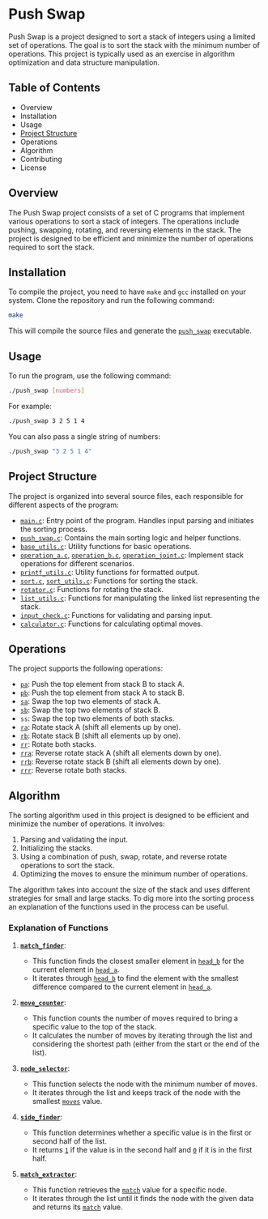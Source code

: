 # Push Swap

Push Swap is a project designed to sort a stack of integers using a limited set of operations. The goal is to sort the stack with the minimum number of operations. This project is typically used as an exercise in algorithm optimization and data structure manipulation.

## Table of Contents

- Overview
- Installation
- Usage
- [Project Structure](#project-structure)
- Operations
- Algorithm
- Contributing
- License

## Overview

The Push Swap project consists of a set of C programs that implement various operations to sort a stack of integers. The operations include pushing, swapping, rotating, and reversing elements in the stack. The project is designed to be efficient and minimize the number of operations required to sort the stack.

## Installation

To compile the project, you need to have `make` and `gcc` installed on your system. Clone the repository and run the following command:

```sh
make
```

This will compile the source files and generate the [`push_swap`](command:_github.copilot.openSymbolFromReferences?%5B%22push_swap%22%2C%5B%7B%22uri%22%3A%7B%22%24mid%22%3A1%2C%22fsPath%22%3A%22%2Fhome%2Farash%2FDesktop%2Fttt%2Fbase_utils.c%22%2C%22external%22%3A%22file%3A%2F%2F%2Fhome%2Farash%2FDesktop%2Fttt%2Fbase_utils.c%22%2C%22path%22%3A%22%2Fhome%2Farash%2FDesktop%2Fttt%2Fbase_utils.c%22%2C%22scheme%22%3A%22file%22%7D%2C%22pos%22%3A%7B%22line%22%3A12%2C%22character%22%3A10%7D%7D%2C%7B%22uri%22%3A%7B%22%24mid%22%3A1%2C%22fsPath%22%3A%22%2Fhome%2Farash%2FDesktop%2Fttt%2FMakefile%22%2C%22external%22%3A%22file%3A%2F%2F%2Fhome%2Farash%2FDesktop%2Fttt%2FMakefile%22%2C%22path%22%3A%22%2Fhome%2Farash%2FDesktop%2Fttt%2FMakefile%22%2C%22scheme%22%3A%22file%22%7D%2C%22pos%22%3A%7B%22line%22%3A6%2C%22character%22%3A9%7D%7D%2C%7B%22uri%22%3A%7B%22%24mid%22%3A1%2C%22fsPath%22%3A%22%2Fhome%2Farash%2FDesktop%2Fttt%2Foperation_a.c%22%2C%22external%22%3A%22file%3A%2F%2F%2Fhome%2Farash%2FDesktop%2Fttt%2Foperation_a.c%22%2C%22path%22%3A%22%2Fhome%2Farash%2FDesktop%2Fttt%2Foperation_a.c%22%2C%22scheme%22%3A%22file%22%7D%2C%22pos%22%3A%7B%22line%22%3A12%2C%22character%22%3A10%7D%7D%2C%7B%22uri%22%3A%7B%22%24mid%22%3A1%2C%22fsPath%22%3A%22%2Fhome%2Farash%2FDesktop%2Fttt%2Foperation_b.c%22%2C%22external%22%3A%22file%3A%2F%2F%2Fhome%2Farash%2FDesktop%2Fttt%2Foperation_b.c%22%2C%22path%22%3A%22%2Fhome%2Farash%2FDesktop%2Fttt%2Foperation_b.c%22%2C%22scheme%22%3A%22file%22%7D%2C%22pos%22%3A%7B%22line%22%3A12%2C%22character%22%3A10%7D%7D%2C%7B%22uri%22%3A%7B%22%24mid%22%3A1%2C%22fsPath%22%3A%22%2Fhome%2Farash%2FDesktop%2Fttt%2Foperation_joint.c%22%2C%22external%22%3A%22file%3A%2F%2F%2Fhome%2Farash%2FDesktop%2Fttt%2Foperation_joint.c%22%2C%22path%22%3A%22%2Fhome%2Farash%2FDesktop%2Fttt%2Foperation_joint.c%22%2C%22scheme%22%3A%22file%22%7D%2C%22pos%22%3A%7B%22line%22%3A12%2C%22character%22%3A10%7D%7D%2C%7B%22uri%22%3A%7B%22%24mid%22%3A1%2C%22fsPath%22%3A%22%2Fhome%2Farash%2FDesktop%2Fttt%2Fprintf_utils.c%22%2C%22external%22%3A%22file%3A%2F%2F%2Fhome%2Farash%2FDesktop%2Fttt%2Fprintf_utils.c%22%2C%22path%22%3A%22%2Fhome%2Farash%2FDesktop%2Fttt%2Fprintf_utils.c%22%2C%22scheme%22%3A%22file%22%7D%2C%22pos%22%3A%7B%22line%22%3A12%2C%22character%22%3A10%7D%7D%2C%7B%22uri%22%3A%7B%22%24mid%22%3A1%2C%22fsPath%22%3A%22%2Fhome%2Farash%2FDesktop%2Fttt%2Fpush_swap.c%22%2C%22external%22%3A%22file%3A%2F%2F%2Fhome%2Farash%2FDesktop%2Fttt%2Fpush_swap.c%22%2C%22path%22%3A%22%2Fhome%2Farash%2FDesktop%2Fttt%2Fpush_swap.c%22%2C%22scheme%22%3A%22file%22%7D%2C%22pos%22%3A%7B%22line%22%3A3%2C%22character%22%3A5%7D%7D%2C%7B%22uri%22%3A%7B%22%24mid%22%3A1%2C%22fsPath%22%3A%22%2Fhome%2Farash%2FDesktop%2Fttt%2Fpush_swap.h%22%2C%22external%22%3A%22file%3A%2F%2F%2Fhome%2Farash%2FDesktop%2Fttt%2Fpush_swap.h%22%2C%22path%22%3A%22%2Fhome%2Farash%2FDesktop%2Fttt%2Fpush_swap.h%22%2C%22scheme%22%3A%22file%22%7D%2C%22pos%22%3A%7B%22line%22%3A3%2C%22character%22%3A5%7D%7D%2C%7B%22uri%22%3A%7B%22%24mid%22%3A1%2C%22fsPath%22%3A%22%2Fhome%2Farash%2FDesktop%2Fttt%2Fsort.c%22%2C%22external%22%3A%22file%3A%2F%2F%2Fhome%2Farash%2FDesktop%2Fttt%2Fsort.c%22%2C%22path%22%3A%22%2Fhome%2Farash%2FDesktop%2Fttt%2Fsort.c%22%2C%22scheme%22%3A%22file%22%7D%2C%22pos%22%3A%7B%22line%22%3A12%2C%22character%22%3A10%7D%7D%2C%7B%22uri%22%3A%7B%22%24mid%22%3A1%2C%22fsPath%22%3A%22%2Fhome%2Farash%2FDesktop%2Fttt%2Fsort_utils.c%22%2C%22external%22%3A%22file%3A%2F%2F%2Fhome%2Farash%2FDesktop%2Fttt%2Fsort_utils.c%22%2C%22path%22%3A%22%2Fhome%2Farash%2FDesktop%2Fttt%2Fsort_utils.c%22%2C%22scheme%22%3A%22file%22%7D%2C%22pos%22%3A%7B%22line%22%3A12%2C%22character%22%3A10%7D%7D%2C%7B%22uri%22%3A%7B%22%24mid%22%3A1%2C%22fsPath%22%3A%22%2Fhome%2Farash%2FDesktop%2Fttt%2Frotator.c%22%2C%22external%22%3A%22file%3A%2F%2F%2Fhome%2Farash%2FDesktop%2Fttt%2Frotator.c%22%2C%22path%22%3A%22%2Fhome%2Farash%2FDesktop%2Fttt%2Frotator.c%22%2C%22scheme%22%3A%22file%22%7D%2C%22pos%22%3A%7B%22line%22%3A12%2C%22character%22%3A10%7D%7D%2C%7B%22uri%22%3A%7B%22%24mid%22%3A1%2C%22fsPath%22%3A%22%2Fhome%2Farash%2FDesktop%2Fttt%2Flist_utils.c%22%2C%22external%22%3A%22file%3A%2F%2F%2Fhome%2Farash%2FDesktop%2Fttt%2Flist_utils.c%22%2C%22path%22%3A%22%2Fhome%2Farash%2FDesktop%2Fttt%2Flist_utils.c%22%2C%22scheme%22%3A%22file%22%7D%2C%22pos%22%3A%7B%22line%22%3A12%2C%22character%22%3A10%7D%7D%2C%7B%22uri%22%3A%7B%22%24mid%22%3A1%2C%22fsPath%22%3A%22%2Fhome%2Farash%2FDesktop%2Fttt%2Finput_check.c%22%2C%22external%22%3A%22file%3A%2F%2F%2Fhome%2Farash%2FDesktop%2Fttt%2Finput_check.c%22%2C%22path%22%3A%22%2Fhome%2Farash%2FDesktop%2Fttt%2Finput_check.c%22%2C%22scheme%22%3A%22file%22%7D%2C%22pos%22%3A%7B%22line%22%3A12%2C%22character%22%3A10%7D%7D%2C%7B%22uri%22%3A%7B%22%24mid%22%3A1%2C%22fsPath%22%3A%22%2Fhome%2Farash%2FDesktop%2Fttt%2Fcalculator.c%22%2C%22external%22%3A%22file%3A%2F%2F%2Fhome%2Farash%2FDesktop%2Fttt%2Fcalculator.c%22%2C%22path%22%3A%22%2Fhome%2Farash%2FDesktop%2Fttt%2Fcalculator.c%22%2C%22scheme%22%3A%22file%22%7D%2C%22pos%22%3A%7B%22line%22%3A12%2C%22character%22%3A10%7D%7D%2C%7B%22uri%22%3A%7B%22%24mid%22%3A1%2C%22fsPath%22%3A%22%2Fhome%2Farash%2FDesktop%2Fttt%2Fmain.c%22%2C%22external%22%3A%22file%3A%2F%2F%2Fhome%2Farash%2FDesktop%2Fttt%2Fmain.c%22%2C%22path%22%3A%22%2Fhome%2Farash%2FDesktop%2Fttt%2Fmain.c%22%2C%22scheme%22%3A%22file%22%7D%2C%22pos%22%3A%7B%22line%22%3A12%2C%22character%22%3A10%7D%7D%5D%5D "Go to definition") executable.

## Usage

To run the program, use the following command:

```sh
./push_swap [numbers]
```

For example:

```sh
./push_swap 3 2 5 1 4
```

You can also pass a single string of numbers:

```sh
./push_swap "3 2 5 1 4"
```

## Project Structure

The project is organized into several source files, each responsible for different aspects of the program:

- [`main.c`](command:_github.copilot.openRelativePath?%5B%7B%22scheme%22%3A%22file%22%2C%22authority%22%3A%22%22%2C%22path%22%3A%22%2Fhome%2Farash%2FDesktop%2Fttt%2Fmain.c%22%2C%22query%22%3A%22%22%2C%22fragment%22%3A%22%22%7D%5D "/home/arash/Desktop/ttt/main.c"): Entry point of the program. Handles input parsing and initiates the sorting process.
- [`push_swap.c`](command:_github.copilot.openRelativePath?%5B%7B%22scheme%22%3A%22file%22%2C%22authority%22%3A%22%22%2C%22path%22%3A%22%2Fhome%2Farash%2FDesktop%2Fttt%2Fpush_swap.c%22%2C%22query%22%3A%22%22%2C%22fragment%22%3A%22%22%7D%5D "/home/arash/Desktop/ttt/push_swap.c"): Contains the main sorting logic and helper functions.
- [`base_utils.c`](command:_github.copilot.openRelativePath?%5B%7B%22scheme%22%3A%22file%22%2C%22authority%22%3A%22%22%2C%22path%22%3A%22%2Fhome%2Farash%2FDesktop%2Fttt%2Fbase_utils.c%22%2C%22query%22%3A%22%22%2C%22fragment%22%3A%22%22%7D%5D "/home/arash/Desktop/ttt/base_utils.c"): Utility functions for basic operations.
- [`operation_a.c`](command:_github.copilot.openRelativePath?%5B%7B%22scheme%22%3A%22file%22%2C%22authority%22%3A%22%22%2C%22path%22%3A%22%2Fhome%2Farash%2FDesktop%2Fttt%2Foperation_a.c%22%2C%22query%22%3A%22%22%2C%22fragment%22%3A%22%22%7D%5D "/home/arash/Desktop/ttt/operation_a.c"), [`operation_b.c`](command:_github.copilot.openRelativePath?%5B%7B%22scheme%22%3A%22file%22%2C%22authority%22%3A%22%22%2C%22path%22%3A%22%2Fhome%2Farash%2FDesktop%2Fttt%2Foperation_b.c%22%2C%22query%22%3A%22%22%2C%22fragment%22%3A%22%22%7D%5D "/home/arash/Desktop/ttt/operation_b.c"), [`operation_joint.c`](command:_github.copilot.openRelativePath?%5B%7B%22scheme%22%3A%22file%22%2C%22authority%22%3A%22%22%2C%22path%22%3A%22%2Fhome%2Farash%2FDesktop%2Fttt%2Foperation_joint.c%22%2C%22query%22%3A%22%22%2C%22fragment%22%3A%22%22%7D%5D "/home/arash/Desktop/ttt/operation_joint.c"): Implement stack operations for different scenarios.
- [`printf_utils.c`](command:_github.copilot.openRelativePath?%5B%7B%22scheme%22%3A%22file%22%2C%22authority%22%3A%22%22%2C%22path%22%3A%22%2Fhome%2Farash%2FDesktop%2Fttt%2Fprintf_utils.c%22%2C%22query%22%3A%22%22%2C%22fragment%22%3A%22%22%7D%5D "/home/arash/Desktop/ttt/printf_utils.c"): Utility functions for formatted output.
- [`sort.c`](command:_github.copilot.openRelativePath?%5B%7B%22scheme%22%3A%22file%22%2C%22authority%22%3A%22%22%2C%22path%22%3A%22%2Fhome%2Farash%2FDesktop%2Fttt%2Fsort.c%22%2C%22query%22%3A%22%22%2C%22fragment%22%3A%22%22%7D%5D "/home/arash/Desktop/ttt/sort.c"), [`sort_utils.c`](command:_github.copilot.openRelativePath?%5B%7B%22scheme%22%3A%22file%22%2C%22authority%22%3A%22%22%2C%22path%22%3A%22%2Fhome%2Farash%2FDesktop%2Fttt%2Fsort_utils.c%22%2C%22query%22%3A%22%22%2C%22fragment%22%3A%22%22%7D%5D "/home/arash/Desktop/ttt/sort_utils.c"): Functions for sorting the stack.
- [`rotator.c`](command:_github.copilot.openRelativePath?%5B%7B%22scheme%22%3A%22file%22%2C%22authority%22%3A%22%22%2C%22path%22%3A%22%2Fhome%2Farash%2FDesktop%2Fttt%2Frotator.c%22%2C%22query%22%3A%22%22%2C%22fragment%22%3A%22%22%7D%5D "/home/arash/Desktop/ttt/rotator.c"): Functions for rotating the stack.
- [`list_utils.c`](command:_github.copilot.openRelativePath?%5B%7B%22scheme%22%3A%22file%22%2C%22authority%22%3A%22%22%2C%22path%22%3A%22%2Fhome%2Farash%2FDesktop%2Fttt%2Flist_utils.c%22%2C%22query%22%3A%22%22%2C%22fragment%22%3A%22%22%7D%5D "/home/arash/Desktop/ttt/list_utils.c"): Functions for manipulating the linked list representing the stack.
- [`input_check.c`](command:_github.copilot.openRelativePath?%5B%7B%22scheme%22%3A%22file%22%2C%22authority%22%3A%22%22%2C%22path%22%3A%22%2Fhome%2Farash%2FDesktop%2Fttt%2Finput_check.c%22%2C%22query%22%3A%22%22%2C%22fragment%22%3A%22%22%7D%5D "/home/arash/Desktop/ttt/input_check.c"): Functions for validating and parsing input.
- [`calculator.c`](command:_github.copilot.openRelativePath?%5B%7B%22scheme%22%3A%22file%22%2C%22authority%22%3A%22%22%2C%22path%22%3A%22%2Fhome%2Farash%2FDesktop%2Fttt%2Fcalculator.c%22%2C%22query%22%3A%22%22%2C%22fragment%22%3A%22%22%7D%5D "/home/arash/Desktop/ttt/calculator.c"): Functions for calculating optimal moves.

## Operations

The project supports the following operations:

- [`pa`](command:_github.copilot.openSymbolFromReferences?%5B%22pa%22%2C%5B%7B%22uri%22%3A%7B%22%24mid%22%3A1%2C%22fsPath%22%3A%22%2Fhome%2Farash%2FDesktop%2Fttt%2Foperation_a.c%22%2C%22external%22%3A%22file%3A%2F%2F%2Fhome%2Farash%2FDesktop%2Fttt%2Foperation_a.c%22%2C%22path%22%3A%22%2Fhome%2Farash%2FDesktop%2Fttt%2Foperation_a.c%22%2C%22scheme%22%3A%22file%22%7D%2C%22pos%22%3A%7B%22line%22%3A23%2C%22character%22%3A12%7D%7D%5D%5D "Go to definition"): Push the top element from stack B to stack A.
- [`pb`](command:_github.copilot.openSymbolFromReferences?%5B%22pb%22%2C%5B%7B%22uri%22%3A%7B%22%24mid%22%3A1%2C%22fsPath%22%3A%22%2Fhome%2Farash%2FDesktop%2Fttt%2Foperation_b.c%22%2C%22external%22%3A%22file%3A%2F%2F%2Fhome%2Farash%2FDesktop%2Fttt%2Foperation_b.c%22%2C%22path%22%3A%22%2Fhome%2Farash%2FDesktop%2Fttt%2Foperation_b.c%22%2C%22scheme%22%3A%22file%22%7D%2C%22pos%22%3A%7B%22line%22%3A23%2C%22character%22%3A12%7D%7D%5D%5D "Go to definition"): Push the top element from stack A to stack B.
- [`sa`](command:_github.copilot.openSymbolFromReferences?%5B%22sa%22%2C%5B%7B%22uri%22%3A%7B%22%24mid%22%3A1%2C%22fsPath%22%3A%22%2Fhome%2Farash%2FDesktop%2Fttt%2Foperation_a.c%22%2C%22external%22%3A%22file%3A%2F%2F%2Fhome%2Farash%2FDesktop%2Fttt%2Foperation_a.c%22%2C%22path%22%3A%22%2Fhome%2Farash%2FDesktop%2Fttt%2Foperation_a.c%22%2C%22scheme%22%3A%22file%22%7D%2C%22pos%22%3A%7B%22line%22%3A33%2C%22character%22%3A12%7D%7D%5D%5D "Go to definition"): Swap the top two elements of stack A.
- [`sb`](command:_github.copilot.openSymbolFromReferences?%5B%22sb%22%2C%5B%7B%22uri%22%3A%7B%22%24mid%22%3A1%2C%22fsPath%22%3A%22%2Fhome%2Farash%2FDesktop%2Fttt%2Foperation_b.c%22%2C%22external%22%3A%22file%3A%2F%2F%2Fhome%2Farash%2FDesktop%2Fttt%2Foperation_b.c%22%2C%22path%22%3A%22%2Fhome%2Farash%2FDesktop%2Fttt%2Foperation_b.c%22%2C%22scheme%22%3A%22file%22%7D%2C%22pos%22%3A%7B%22line%22%3A33%2C%22character%22%3A12%7D%7D%5D%5D "Go to definition"): Swap the top two elements of stack B.
- `ss`: Swap the top two elements of both stacks.
- [`ra`](command:_github.copilot.openSymbolFromReferences?%5B%22ra%22%2C%5B%7B%22uri%22%3A%7B%22%24mid%22%3A1%2C%22fsPath%22%3A%22%2Fhome%2Farash%2FDesktop%2Fttt%2Foperation_a.c%22%2C%22external%22%3A%22file%3A%2F%2F%2Fhome%2Farash%2FDesktop%2Fttt%2Foperation_a.c%22%2C%22path%22%3A%22%2Fhome%2Farash%2FDesktop%2Fttt%2Foperation_a.c%22%2C%22scheme%22%3A%22file%22%7D%2C%22pos%22%3A%7B%22line%22%3A63%2C%22character%22%3A12%7D%7D%5D%5D "Go to definition"): Rotate stack A (shift all elements up by one).
- [`rb`](command:_github.copilot.openSymbolFromReferences?%5B%22rb%22%2C%5B%7B%22uri%22%3A%7B%22%24mid%22%3A1%2C%22fsPath%22%3A%22%2Fhome%2Farash%2FDesktop%2Fttt%2Foperation_b.c%22%2C%22external%22%3A%22file%3A%2F%2F%2Fhome%2Farash%2FDesktop%2Fttt%2Foperation_b.c%22%2C%22path%22%3A%22%2Fhome%2Farash%2FDesktop%2Fttt%2Foperation_b.c%22%2C%22scheme%22%3A%22file%22%7D%2C%22pos%22%3A%7B%22line%22%3A63%2C%22character%22%3A12%7D%7D%5D%5D "Go to definition"): Rotate stack B (shift all elements up by one).
- [`rr`](command:_github.copilot.openSymbolFromReferences?%5B%22rr%22%2C%5B%7B%22uri%22%3A%7B%22%24mid%22%3A1%2C%22fsPath%22%3A%22%2Fhome%2Farash%2FDesktop%2Fttt%2Foperation_joint.c%22%2C%22external%22%3A%22file%3A%2F%2F%2Fhome%2Farash%2FDesktop%2Fttt%2Foperation_joint.c%22%2C%22path%22%3A%22%2Fhome%2Farash%2FDesktop%2Fttt%2Foperation_joint.c%22%2C%22scheme%22%3A%22file%22%7D%2C%22pos%22%3A%7B%22line%22%3A14%2C%22character%22%3A5%7D%7D%2C%7B%22uri%22%3A%7B%22%24mid%22%3A1%2C%22fsPath%22%3A%22%2Fhome%2Farash%2FDesktop%2Fttt%2Fpush_swap.h%22%2C%22external%22%3A%22file%3A%2F%2F%2Fhome%2Farash%2FDesktop%2Fttt%2Fpush_swap.h%22%2C%22path%22%3A%22%2Fhome%2Farash%2FDesktop%2Fttt%2Fpush_swap.h%22%2C%22scheme%22%3A%22file%22%7D%2C%22pos%22%3A%7B%22line%22%3A51%2C%22character%22%3A5%7D%7D%2C%7B%22uri%22%3A%7B%22%24mid%22%3A1%2C%22fsPath%22%3A%22%2Fhome%2Farash%2FDesktop%2Fttt%2Frotator.c%22%2C%22external%22%3A%22file%3A%2F%2F%2Fhome%2Farash%2FDesktop%2Fttt%2Frotator.c%22%2C%22path%22%3A%22%2Fhome%2Farash%2FDesktop%2Fttt%2Frotator.c%22%2C%22scheme%22%3A%22file%22%7D%2C%22pos%22%3A%7B%22line%22%3A40%2C%22character%22%3A2%7D%7D%5D%5D "Go to definition"): Rotate both stacks.
- [`rra`](command:_github.copilot.openSymbolFromReferences?%5B%22rra%22%2C%5B%7B%22uri%22%3A%7B%22%24mid%22%3A1%2C%22fsPath%22%3A%22%2Fhome%2Farash%2FDesktop%2Fttt%2Foperation_a.c%22%2C%22external%22%3A%22file%3A%2F%2F%2Fhome%2Farash%2FDesktop%2Fttt%2Foperation_a.c%22%2C%22path%22%3A%22%2Fhome%2Farash%2FDesktop%2Fttt%2Foperation_a.c%22%2C%22scheme%22%3A%22file%22%7D%2C%22pos%22%3A%7B%22line%22%3A48%2C%22character%22%3A12%7D%7D%5D%5D "Go to definition"): Reverse rotate stack A (shift all elements down by one).
- [`rrb`](command:_github.copilot.openSymbolFromReferences?%5B%22rrb%22%2C%5B%7B%22uri%22%3A%7B%22%24mid%22%3A1%2C%22fsPath%22%3A%22%2Fhome%2Farash%2FDesktop%2Fttt%2Foperation_b.c%22%2C%22external%22%3A%22file%3A%2F%2F%2Fhome%2Farash%2FDesktop%2Fttt%2Foperation_b.c%22%2C%22path%22%3A%22%2Fhome%2Farash%2FDesktop%2Fttt%2Foperation_b.c%22%2C%22scheme%22%3A%22file%22%7D%2C%22pos%22%3A%7B%22line%22%3A48%2C%22character%22%3A12%7D%7D%5D%5D "Go to definition"): Reverse rotate stack B (shift all elements down by one).
- [`rrr`](command:_github.copilot.openSymbolFromReferences?%5B%22rrr%22%2C%5B%7B%22uri%22%3A%7B%22%24mid%22%3A1%2C%22fsPath%22%3A%22%2Fhome%2Farash%2FDesktop%2Fttt%2Foperation_joint.c%22%2C%22external%22%3A%22file%3A%2F%2F%2Fhome%2Farash%2FDesktop%2Fttt%2Foperation_joint.c%22%2C%22path%22%3A%22%2Fhome%2Farash%2FDesktop%2Fttt%2Foperation_joint.c%22%2C%22scheme%22%3A%22file%22%7D%2C%22pos%22%3A%7B%22line%22%3A34%2C%22character%22%3A5%7D%7D%2C%7B%22uri%22%3A%7B%22%24mid%22%3A1%2C%22fsPath%22%3A%22%2Fhome%2Farash%2FDesktop%2Fttt%2Fpush_swap.h%22%2C%22external%22%3A%22file%3A%2F%2F%2Fhome%2Farash%2FDesktop%2Fttt%2Fpush_swap.h%22%2C%22path%22%3A%22%2Fhome%2Farash%2FDesktop%2Fttt%2Fpush_swap.h%22%2C%22scheme%22%3A%22file%22%7D%2C%22pos%22%3A%7B%22line%22%3A52%2C%22character%22%3A5%7D%7D%2C%7B%22uri%22%3A%7B%22%24mid%22%3A1%2C%22fsPath%22%3A%22%2Fhome%2Farash%2FDesktop%2Fttt%2Frotator.c%22%2C%22external%22%3A%22file%3A%2F%2F%2Fhome%2Farash%2FDesktop%2Fttt%2Frotator.c%22%2C%22path%22%3A%22%2Fhome%2Farash%2FDesktop%2Fttt%2Frotator.c%22%2C%22scheme%22%3A%22file%22%7D%2C%22pos%22%3A%7B%22line%22%3A57%2C%22character%22%3A2%7D%7D%5D%5D "Go to definition"): Reverse rotate both stacks.

## Algorithm

The sorting algorithm used in this project is designed to be efficient and minimize the number of operations. It involves:

1. Parsing and validating the input.
2. Initializing the stacks.
3. Using a combination of push, swap, rotate, and reverse rotate operations to sort the stack.
4. Optimizing the moves to ensure the minimum number of operations.

The algorithm takes into account the size of the stack and uses different strategies for small and large stacks. To dig more into the sorting process an explanation of the functions used in the process can be useful.

### Explanation of Functions

1. **[`match_finder`](command:_github.copilot.openSymbolFromReferences?%5B%22match_finder%22%2C%5B%7B%22uri%22%3A%7B%22%24mid%22%3A1%2C%22fsPath%22%3A%22%2Fhome%2Farash%2FDesktop%2Fttt%2Fcalculator.c%22%2C%22external%22%3A%22file%3A%2F%2F%2Fhome%2Farash%2FDesktop%2Fttt%2Fcalculator.c%22%2C%22path%22%3A%22%2Fhome%2Farash%2FDesktop%2Fttt%2Fcalculator.c%22%2C%22scheme%22%3A%22file%22%7D%2C%22pos%22%3A%7B%22line%22%3A14%2C%22character%22%3A4%7D%7D%5D%5D "Go to definition")**:
   - This function finds the closest smaller element in [`head_b`](command:_github.copilot.openSymbolFromReferences?%5B%22head_b%22%2C%5B%7B%22uri%22%3A%7B%22%24mid%22%3A1%2C%22fsPath%22%3A%22%2Fhome%2Farash%2FDesktop%2Fttt%2Fcalculator.c%22%2C%22external%22%3A%22file%3A%2F%2F%2Fhome%2Farash%2FDesktop%2Fttt%2Fcalculator.c%22%2C%22path%22%3A%22%2Fhome%2Farash%2FDesktop%2Fttt%2Fcalculator.c%22%2C%22scheme%22%3A%22file%22%7D%2C%22pos%22%3A%7B%22line%22%3A14%2C%22character%22%3A43%7D%7D%5D%5D "Go to definition") for the current element in [`head_a`](command:_github.copilot.openSymbolFromReferences?%5B%22head_a%22%2C%5B%7B%22uri%22%3A%7B%22%24mid%22%3A1%2C%22fsPath%22%3A%22%2Fhome%2Farash%2FDesktop%2Fttt%2Fcalculator.c%22%2C%22external%22%3A%22file%3A%2F%2F%2Fhome%2Farash%2FDesktop%2Fttt%2Fcalculator.c%22%2C%22path%22%3A%22%2Fhome%2Farash%2FDesktop%2Fttt%2Fcalculator.c%22%2C%22scheme%22%3A%22file%22%7D%2C%22pos%22%3A%7B%22line%22%3A14%2C%22character%22%3A26%7D%7D%5D%5D "Go to definition").
   - It iterates through [`head_b`](command:_github.copilot.openSymbolFromReferences?%5B%22head_b%22%2C%5B%7B%22uri%22%3A%7B%22%24mid%22%3A1%2C%22fsPath%22%3A%22%2Fhome%2Farash%2FDesktop%2Fttt%2Fcalculator.c%22%2C%22external%22%3A%22file%3A%2F%2F%2Fhome%2Farash%2FDesktop%2Fttt%2Fcalculator.c%22%2C%22path%22%3A%22%2Fhome%2Farash%2FDesktop%2Fttt%2Fcalculator.c%22%2C%22scheme%22%3A%22file%22%7D%2C%22pos%22%3A%7B%22line%22%3A14%2C%22character%22%3A43%7D%7D%5D%5D "Go to definition") to find the element with the smallest difference compared to the current element in [`head_a`](command:_github.copilot.openSymbolFromReferences?%5B%22head_a%22%2C%5B%7B%22uri%22%3A%7B%22%24mid%22%3A1%2C%22fsPath%22%3A%22%2Fhome%2Farash%2FDesktop%2Fttt%2Fcalculator.c%22%2C%22external%22%3A%22file%3A%2F%2F%2Fhome%2Farash%2FDesktop%2Fttt%2Fcalculator.c%22%2C%22path%22%3A%22%2Fhome%2Farash%2FDesktop%2Fttt%2Fcalculator.c%22%2C%22scheme%22%3A%22file%22%7D%2C%22pos%22%3A%7B%22line%22%3A14%2C%22character%22%3A26%7D%7D%5D%5D "Go to definition").

2. **[`move_counter`](command:_github.copilot.openSymbolFromReferences?%5B%22move_counter%22%2C%5B%7B%22uri%22%3A%7B%22%24mid%22%3A1%2C%22fsPath%22%3A%22%2Fhome%2Farash%2FDesktop%2Fttt%2Fcalculator.c%22%2C%22external%22%3A%22file%3A%2F%2F%2Fhome%2Farash%2FDesktop%2Fttt%2Fcalculator.c%22%2C%22path%22%3A%22%2Fhome%2Farash%2FDesktop%2Fttt%2Fcalculator.c%22%2C%22scheme%22%3A%22file%22%7D%2C%22pos%22%3A%7B%22line%22%3A38%2C%22character%22%3A4%7D%7D%5D%5D "Go to definition")**:
   - This function counts the number of moves required to bring a specific value to the top of the stack.
   - It calculates the number of moves by iterating through the list and considering the shortest path (either from the start or the end of the list).

3. **[`node_selector`](command:_github.copilot.openSymbolFromReferences?%5B%22node_selector%22%2C%5B%7B%22uri%22%3A%7B%22%24mid%22%3A1%2C%22fsPath%22%3A%22%2Fhome%2Farash%2FDesktop%2Fttt%2Fcalculator.c%22%2C%22external%22%3A%22file%3A%2F%2F%2Fhome%2Farash%2FDesktop%2Fttt%2Fcalculator.c%22%2C%22path%22%3A%22%2Fhome%2Farash%2FDesktop%2Fttt%2Fcalculator.c%22%2C%22scheme%22%3A%22file%22%7D%2C%22pos%22%3A%7B%22line%22%3A59%2C%22character%22%3A4%7D%7D%5D%5D "Go to definition")**:
   - This function selects the node with the minimum number of moves.
   - It iterates through the list and keeps track of the node with the smallest [`moves`](command:_github.copilot.openSymbolFromReferences?%5B%22moves%22%2C%5B%7B%22uri%22%3A%7B%22%24mid%22%3A1%2C%22fsPath%22%3A%22%2Fhome%2Farash%2FDesktop%2Fttt%2Fcalculator.c%22%2C%22external%22%3A%22file%3A%2F%2F%2Fhome%2Farash%2FDesktop%2Fttt%2Fcalculator.c%22%2C%22path%22%3A%22%2Fhome%2Farash%2FDesktop%2Fttt%2Fcalculator.c%22%2C%22scheme%22%3A%22file%22%7D%2C%22pos%22%3A%7B%22line%22%3A66%2C%22character%22%3A13%7D%7D%5D%5D "Go to definition") value.

4. **[`side_finder`](command:_github.copilot.openSymbolFromReferences?%5B%22side_finder%22%2C%5B%7B%22uri%22%3A%7B%22%24mid%22%3A1%2C%22fsPath%22%3A%22%2Fhome%2Farash%2FDesktop%2Fttt%2Fcalculator.c%22%2C%22external%22%3A%22file%3A%2F%2F%2Fhome%2Farash%2FDesktop%2Fttt%2Fcalculator.c%22%2C%22path%22%3A%22%2Fhome%2Farash%2FDesktop%2Fttt%2Fcalculator.c%22%2C%22scheme%22%3A%22file%22%7D%2C%22pos%22%3A%7B%22line%22%3A80%2C%22character%22%3A4%7D%7D%5D%5D "Go to definition")**:
   - This function determines whether a specific value is in the first or second half of the list.
   - It returns [`1`](command:_github.copilot.openSymbolFromReferences?%5B%221%22%2C%5B%7B%22uri%22%3A%7B%22%24mid%22%3A1%2C%22fsPath%22%3A%22%2Fhome%2Farash%2FDesktop%2Fttt%2Fcalculator.c%22%2C%22external%22%3A%22file%3A%2F%2F%2Fhome%2Farash%2FDesktop%2Fttt%2Fcalculator.c%22%2C%22path%22%3A%22%2Fhome%2Farash%2FDesktop%2Fttt%2Fcalculator.c%22%2C%22scheme%22%3A%22file%22%7D%2C%22pos%22%3A%7B%22line%22%3A87%2C%22character%22%3A5%7D%7D%5D%5D "Go to definition") if the value is in the second half and [`0`](command:_github.copilot.openSymbolFromReferences?%5B%220%22%2C%5B%7B%22uri%22%3A%7B%22%24mid%22%3A1%2C%22fsPath%22%3A%22%2Fhome%2Farash%2FDesktop%2Fttt%2Fcalculator.c%22%2C%22external%22%3A%22file%3A%2F%2F%2Fhome%2Farash%2FDesktop%2Fttt%2Fcalculator.c%22%2C%22path%22%3A%22%2Fhome%2Farash%2FDesktop%2Fttt%2Fcalculator.c%22%2C%22scheme%22%3A%22file%22%7D%2C%22pos%22%3A%7B%22line%22%3A45%2C%22character%22%3A5%7D%7D%5D%5D "Go to definition") if it is in the first half.

5. **[`match_extractor`](command:_github.copilot.openSymbolFromReferences?%5B%22match_extractor%22%2C%5B%7B%22uri%22%3A%7B%22%24mid%22%3A1%2C%22fsPath%22%3A%22%2Fhome%2Farash%2FDesktop%2Fttt%2Fcalculator.c%22%2C%22external%22%3A%22file%3A%2F%2F%2Fhome%2Farash%2FDesktop%2Fttt%2Fcalculator.c%22%2C%22path%22%3A%22%2Fhome%2Farash%2FDesktop%2Fttt%2Fcalculator.c%22%2C%22scheme%22%3A%22file%22%7D%2C%22pos%22%3A%7B%22line%22%3A104%2C%22character%22%3A4%7D%7D%5D%5D "Go to definition")**:
   - This function retrieves the [`match`](command:_github.copilot.openSymbolFromReferences?%5B%22match%22%2C%5B%7B%22uri%22%3A%7B%22%24mid%22%3A1%2C%22fsPath%22%3A%22%2Fhome%2Farash%2FDesktop%2Fttt%2Fcalculator.c%22%2C%22external%22%3A%22file%3A%2F%2F%2Fhome%2Farash%2FDesktop%2Fttt%2Fcalculator.c%22%2C%22path%22%3A%22%2Fhome%2Farash%2FDesktop%2Fttt%2Fcalculator.c%22%2C%22scheme%22%3A%22file%22%7D%2C%22pos%22%3A%7B%22line%22%3A111%2C%22character%22%3A14%7D%7D%5D%5D "Go to definition") value for a specific node.
   - It iterates through the list until it finds the node with the given data and returns its [`match`](command:_github.copilot.openSymbolFromReferences?%5B%22match%22%2C%5B%7B%22uri%22%3A%7B%22%24mid%22%3A1%2C%22fsPath%22%3A%22%2Fhome%2Farash%2FDesktop%2Fttt%2Fcalculator.c%22%2C%22external%22%3A%22file%3A%2F%2F%2Fhome%2Farash%2FDesktop%2Fttt%2Fcalculator.c%22%2C%22path%22%3A%22%2Fhome%2Farash%2FDesktop%2Fttt%2Fcalculator.c%22%2C%22scheme%22%3A%22file%22%7D%2C%22pos%22%3A%7B%22line%22%3A111%2C%22character%22%3A14%7D%7D%5D%5D "Go to definition") value.



